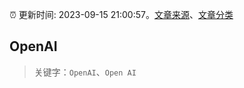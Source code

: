 :alarm_clock: 更新时间: 2023-09-15 21:00:57。[文章来源](/README.md)、[文章分类](/TAGS.md)

## OpenAI


> 关键字：`OpenAI`、`Open AI`



